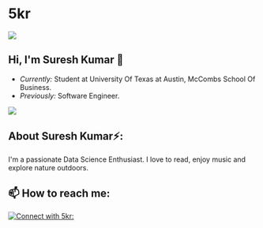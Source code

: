 # 5kr
![](./sk.gif)

<h2>Hi, I'm Suresh Kumar 👋</h2>

- <i>Currently:</i> Student at University Of Texas at Austin, McCombs School Of Business. 
- <i>Previously:</i> Software Engineer.

<img align="center" src="https://github-readme-stats.vercel.app/api/<CARD_TYPE>/?username=5kr&theme=radical" />

<h2> About Suresh Kumar⚡:</h2>

I'm a passionate Data Science Enthusiast. I love to read, enjoy music and explore nature outdoors.

<h2>📫 How to reach me:</h2>

<a href="mailto: e.sureshreddy@yahoo.in">![Connect with 5kr: ](https://img.shields.io/badge/yahoomail-D14836?style=for-the-badge&logo=mail&logoColor=white)
